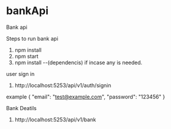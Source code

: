 # bankApi
Bank api 

Steps to run bank api

1. npm install
2. npm start
3. npm install --(dependencis) if incase any is needed.

user sign in 

1. http://localhost:5253/api/v1/auth/signin

example 
{
   "email": "test@example.com",
   "password": "123456"
}

Bank Deatils 
1. http://localhost:5253/api/v1/bank


